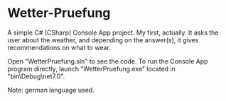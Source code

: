 # Wetter-Pruefung
A simple C# (CSharp) Console App project. My first, actually. It asks the user about the weather, and depending on the answer(s), it gives recommendations on what to wear. 

Open "WetterPruefung.sln" to see the code. To run the Console App program directly, launch "WetterPruefung.exe" located in "bin\Debug\net7.0". 

Note: german language used. 
